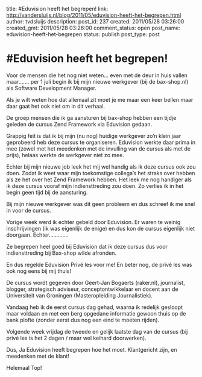 title: #Eduvision heeft het begrepen!
link: http://vandersluijs.nl/blog/2011/05/eduvision-heeft-het-begrepen.html
author: tvdsluijs
description: 
post_id: 237
created: 2011/05/28 03:26:00
created_gmt: 2011/05/28 03:26:00
comment_status: open
post_name: eduvision-heeft-het-begrepen
status: publish
post_type: post

# #Eduvision heeft het begrepen!

Voor de mensen die het nog niet weten… even met de deur in huis vallen maar……. per 1 juli begin ik bij mijn nieuwe werkgever (bij de bax-shop.nl) als Software Development Manager.  
  
Als je wilt weten hoe dat allemaal zit moet je me maar een keer bellen maar daar gaat het ook niet om in dit verhaal.  
  
De groep mensen die ik ga aansturen bij bax-shop hebben een tijdje geleden de cursus Zend Framework via Eduvision gedaan.   
  
Grappig feit is dat ik bij mijn (nu nog) huidige werkgever zo’n klein jaar geprobeerd heb deze cursus te organiseren. Eduvision werkte daar prima in mee (zowel met het meedenken met de invulling van de cursus als met de prijs), helaas werkte de werkgever niet zo mee.  
  
Echter bij mijn nieuwe job leek het mij wel handig als ik deze cursus ook zou doen. Zodat ik weet waar mijn toekomstige collega’s het straks over hebben als ze het over het Zend Framework hebben. Het leek me nog handiger als ik deze cursus vooraf mijn indiensttreding zou doen. Zo verlies ik in het begin geen tijd bij de aansturing.  
  
Bij mijn nieuwe werkgever was dit geen probleem en dus schreef ik me snel in voor de cursus.  
  
Vorige week werd ik echter gebeld door Eduvision. Er waren te weinig inschrijvingen (ik was eigenlijk de enige) en dus kon de cursus eigenlijk niet doorgaan. Echter………….  
  
Ze begrepen heel goed bij Eduvision dat ik deze cursus dus voor indiensttreding bij Bax-shop wilde afronden.  
  
En dus regelde Eduvision Privé les voor me! En beter nog, de privé les was ook nog eens bij mij thuis!  
  
De cursus wordt gegeven door Geert-Jan Bogaerts (raker.nl), journalist, blogger, strategisch adviseur, conceptontwikkelaar en docent aan de Universiteit van Groningen (Masteropleiding Journalistiek).  
  
Vandaag heb ik de eerst cursus dag gehad, waarna ik redelijk gesloopt maar voldaan en met een berg opgedane informatie gewoon thuis op de bank plofte (zonder eerst dus nog een eind te moeten rijden).   
  
Volgende week vrijdag de tweede en gelijk laatste dag van de cursus (bij privé les is het 2 dagen / maar wel keihard doorwerken).  
  
Dus, Ja Eduvision heeft begrepen hoe het moet. Klantgericht zijn, en meedenken met de klant!  
  
Helemaal Top!